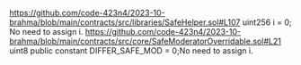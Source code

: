 https://github.com/code-423n4/2023-10-brahma/blob/main/contracts/src/libraries/SafeHelper.sol#L107
uint256 i = 0; No need to assign i.
https://github.com/code-423n4/2023-10-brahma/blob/main/contracts/src/core/SafeModeratorOverridable.sol#L21
uint8 public constant DIFFER_SAFE_MOD = 0;No need to assign i.